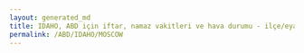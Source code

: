 ```yaml
---
layout: generated_md
title: IDAHO, ABD için iftar, namaz vakitleri ve hava durumu - ilçe/eyalet seç
permalink: /ABD/IDAHO/MOSCOW
---
```


<script type="text/javascript">
  var country = ABD;
  var city = IDAHO;
  var state = MOSCOW;
  var lat = 72;
  var lon = 21;
</script>

